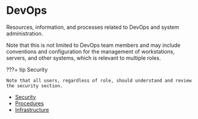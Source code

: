 # DevOps

Resources, information, and processes related to DevOps and system administration.

Note that this is not limited to DevOps team members and may include conventions and configuration for the management of workstations, servers, and other systems, which is relevant to multiple roles.

???+ tip Security

    Note that all users, regardless of role, should understand and review the security section.

- [Security](./security)
- [Procedures](./procedures)
- [Infrastructure](./infrastructure)
